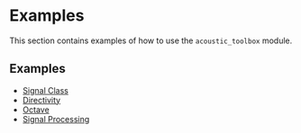 # Examples

This section contains examples of how to use the `acoustic_toolbox` module.

## Examples

<div class="grid cards" markdown>

- [Signal Class](examples/signal_class.ipynb)
- [Directivity](examples/directivity_example.ipynb)
- [Octave](examples/example_octave.py)
- [Signal Processing](examples/example_signal.py)

</div>
